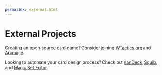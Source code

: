 ```yaml
---
permalink: external.html
---
```


# External Projects
 
Creating an open-source card game? Consider joining [WTactics.org](https://wtactics.org/) and [Arcmage](https://arcmage.org/).

Looking to automate your card design process? Check out [nanDeck](https://www.nandeck.com/), [Squib](http://squib.rocks/), and [Magic Set Editor](https://magicseteditor.boards.net/).

